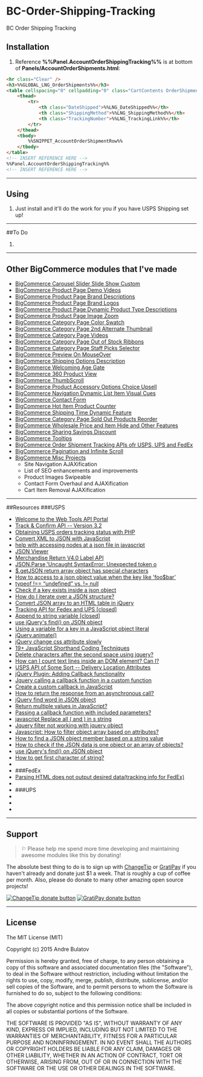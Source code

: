 # BC-Order-Shipping-Tracking
BC Order Shipping Tracking


## Installation

1. Reference **%%Panel.AccountOrderShippingTracking%%** is at bottom of **Panels/AccountOrderShipments.html**:
```HTML
<hr class="Clear" />
<h3>%%GLOBAL_LNG_OrderShipments%%</h3>
<table cellspacing="0" cellpadding="0" class="CartContents OrderShipments">
    <thead>
        <tr>
            <th class="DateShipped">%%LNG_DateShipped%%</th>
            <th class="ShippingMethod">%%LNG_ShippingMethod%%</th>
            <th class="TrackingNumber">%%LNG_TrackingLink%%</th>
        </tr>
    </thead>
    <tbody>
        %%SNIPPET_AccountOrderShipmentRow%%
    </tbody>
</table>
<!-- INSERT REFERENCE HERE -->
%%Panel.AccountOrderShippingTracking%%
​<!-- INSERT REFERENCE HERE -->
```


------------------------------------------------------------------------------------


## Using

1. Just install and it'll do the work for you if you have USPS Shipping set up!  


------------------------------------------------------------------------------------


##To Do

1. 




------------------------------------------------------------------------------------


## Other BigCommerce modules that I've made

* [BigCommerce Carousel Slider Slide Show Custom](https://github.com/iamandrebulatov/BC-Carousel-Slider-Slide-Show-Custom)
* [BigCommerce Product Page Demo Videos](https://github.com/iamandrebulatov/BigCommerce-Product-Page-Demo-Videos)
* [BigCommerce Product Page Brand Descriptions](https://github.com/iamandrebulatov/BigCommerce-Product-Page-Brand-Descriptions)
* [BigCommerce Product Page Brand Logos](https://github.com/iamandrebulatov/BigCommerce-Product-Page-Brand-Logos)
* [BigCommerce Product Page Dynamic Product Type Descriptions](https://github.com/iamandrebulatov/BC-Product-Page-Dynamic-Product-Type-Descriptions)
* [BigCommerce Product Page Image Zoom](https://github.com/iamandrebulatov/BC-Product-Page-Image-Zoom)
* [BigCommerce Category Page Color Swatch](https://github.com/iamandrebulatov/BigCommerce-Color-Swatch-On-Category)
* [BigCommerce Category Page 2nd Alternate Thumbnail](https://github.com/iamandrebulatov/BigCommerce-Category-Pages-2nd-Alternate-Thumbnail)
* [BigCommerce Category Page Videos](https://github.com/iamandrebulatov/BigCommerce-Category-Page-Demo-Videos)
* [BigCommerce Category Page Out of Stock Ribbons](https://github.com/iamandrebulatov/BigCommerce-Out-of-Stock-Category-Items)
* [BigCommerce Category Page Staff Picks Selector](https://github.com/iamandrebulatov/BC-Staff-Picks-Selector)
* [BigCommerce Preview On MouseOver](https://github.com/iamandrebulatov/BC-Preview-On-MouseOver)
* [BigCommerce Shipping Options Description](https://github.com/iamandrebulatov/BC-Shipping-Options-Descriptions)
* [BigCommerce Welcoming Age Gate](https://github.com/iamandrebulatov/BC-Welcoming-Age-Gate)
* [BigCommerce 360 Product View](https://github.com/iamandrebulatov/BC-360-Product-View)
* [BigCommerce ThumbScroll](https://github.com/iamandrebulatov/BC-ThumbScroll)
* [BigCommerce Product Accessory Options Choice Upsell](https://github.com/iamandrebulatov/BC-Product-Accessory-Options-Choice-Upsell)
* [BigCommerce Navigation Dynamic List Item Visual Cues](https://github.com/iamandrebulatov/BC-Nav-Dynamic-List-Item-Visual-Cues)
* [BigCommerce Contact Form](https://github.com/iamandrebulatov/BC-Contact-Form)
* [BigCommerce Hot Item Product Counter](https://github.com/iamandrebulatov/BC-Hot-Item-Product-Counter)
* [BigCommerce Shipping Time Dynamic Feature](https://github.com/iamandrebulatov/BC-Product-Shipping-Time-Dynamic)
* [BigCommerce Category Page Sold Out Products Reorder](https://github.com/iamandrebulatov/BC-Category-Push-Sold-Out-Products-to-Bottom)
* [BigCommerce Wholesale Price and Item Hide and Other Features](https://github.com/iamandrebulatov/BC-Wholesale-Price-and-Item-Hide)
* [BigCommerce Sharing Savings Discount](https://github.com/iamandrebulatov/BC-Sharing-Savings-Discount)
* [BigCommerce Tooltips](https://github.com/iamandrebulatov/BC-Tooltips)
* [BigCommerce Order Shipment Tracking APIs ofr USPS, UPS and FedEx](https://github.com/iamandrebulatov/BC-Order-Shipping-Tracking)
* [BigCommerce Pagination and Infinite Scroll](https://github.com/iamandrebulatov/BC-Category-Pagination)
* [BigCommerce Misc Projects](https://github.com/iamandrebulatov/BigCommerce-Projects) 
  * Site Navigation AJAXification
  * List of SEO enhancements and improvements
  * Product Images Swipeable
  * Contact Form Overhaul and AJAXification
  * Cart Item Removal AJAXification



------------------------------------------------------------------------------------


##Resources
###USPS
- [Welcome to the Web Tools API Portal](https://www.usps.com/business/web-tools-apis/welcome.htm#GeneralWebToolsFAQs)
- [Track & Confirm API -- Version 3.2](https://www.usps.com/business/web-tools-apis/track-and-confirm-api.htm#_Toc422927542)
- [Obtaining USPS orders tracking status with PHP](http://stackoverflow.com/questions/21463532/obtaining-usps-orders-tracking-status-with-php)
- [Convert XML to JSON with JavaScript](http://davidwalsh.name/convert-xml-json)
- [help with accessing nodes at a json file in javascript](http://stackoverflow.com/questions/6967170/help-with-accessing-nodes-at-a-json-file-in-javascript)
- [JSON Viewer](http://jsonviewer.stack.hu/)
- [Merchandise Return V4.0 Label API](https://www.usps.com/business/web-tools-apis/merchandise-return-service-label-api.htm)
- [JSON.Parse,'Uncaught SyntaxError: Unexpected token o](http://stackoverflow.com/questions/19239217/json-parse-uncaught-syntaxerror-unexpected-token-o)
- [$.getJSON return array object has special characters](https://forum.jquery.com/topic/getjson-return-array-object-has-special-characters)
- [How to access to a json object value when the key like 'foo$bar'](http://stackoverflow.com/questions/7609238/how-to-access-to-a-json-object-value-when-the-key-like-foobar)
- [typeof !== “undefined” vs. != null](http://stackoverflow.com/questions/2703102/typeof-undefined-vs-null)
- [Check if a key exists inside a json object](http://stackoverflow.com/questions/20804163/check-if-a-key-exists-inside-a-json-object)
- [How do I iterate over a JSON structure?](http://stackoverflow.com/questions/1078118/how-do-i-iterate-over-a-json-structure)
- [Convert JSON array to an HTML table in jQuery](http://stackoverflow.com/questions/1051061/convert-json-array-to-an-html-table-in-jquery)
- [Tracking API for Fedex and UPS [closed]](http://stackoverflow.com/questions/5879953/tracking-api-for-fedex-and-ups)
- [Append to string variable [closed]](http://stackoverflow.com/questions/1288095/append-to-string-variable)
- [use jQuery's find() on JSON object](http://stackoverflow.com/questions/4992383/use-jquerys-find-on-json-object)
- [Using a variable for a key in a JavaScript object literal](http://stackoverflow.com/questions/2274242/using-a-variable-for-a-key-in-a-javascript-object-literal)
- [jQuery.animate()](http://api.jquery.com/animate/)
- [jQuery change css attribute slowly](http://stackoverflow.com/questions/6950988/jquery-change-css-attribute-slowly)
- [19+ JavaScript Shorthand Coding Techniques](http://www.sitepoint.com/shorthand-javascript-techniques/)
- [Delete characters after the second space using jquery?](http://stackoverflow.com/questions/6439035/delete-characters-after-the-second-space-using-jquery)
- [How can I count text lines inside an DOM element? Can I?](http://stackoverflow.com/questions/783899/how-can-i-count-text-lines-inside-an-dom-element-can-i)
- [USPS API of Some Sort -- Delivery Location Attributes](https://ribbs.usps.gov/mtac/documents/tech_guides/2014/presentations/may2014/VisibilityServicePerfFGPackageServices.pdf)
- [jQuery Plugin: Adding Callback functionality](http://stackoverflow.com/questions/2534436/jquery-plugin-adding-callback-functionality)
- [Jquery calling a callback function in a custom function](http://stackoverflow.com/questions/7866787/jquery-calling-a-callback-function-in-a-custom-function)
- [Create a custom callback in JavaScript](http://stackoverflow.com/questions/2190850/create-a-custom-callback-in-javascript)
- [How to return the response from an asynchronous call?](http://stackoverflow.com/questions/14220321/how-to-return-the-response-from-an-asynchronous-call)
- [jQuery find word in JSON object](http://stackoverflow.com/questions/7018990/jquery-find-word-in-json-object)
- [Return multiple values in JavaScript?](http://stackoverflow.com/questions/2917175/return-multiple-values-in-javascript)
- [Passing a callback function with included parameters?](http://stackoverflow.com/questions/14200021/passing-a-callback-function-with-included-parameters)
- [javascript Replace all ( and ) in s string](http://stackoverflow.com/questions/9115392/javascript-replace-all-and-in-s-string)
- [Jquery filter not working with jquery object](http://stackoverflow.com/questions/17413742/jquery-filter-not-working-with-jquery-object)
- [Javascript: How to filter object array based on attributes?](http://stackoverflow.com/questions/2722159/javascript-how-to-filter-object-array-based-on-attributes)
- [How to find a JSON object member based on a string value](http://stackoverflow.com/questions/12029749/how-to-find-a-json-object-member-based-on-a-string-value)
- [How to check if the JSON data is one object or an array of objects?](http://stackoverflow.com/questions/5909189/how-to-check-if-the-json-data-is-one-object-or-an-array-of-objects)
- [use jQuery's find() on JSON object](http://stackoverflow.com/questions/4992383/use-jquerys-find-on-json-object)
- [How to get first character of string?](http://stackoverflow.com/questions/3427132/how-to-get-first-character-of-string)
- []()
- []()
###FedEx
- [Parsing HTML does not output desired data(tracking info for FedEx)](http://stackoverflow.com/questions/18817185/parsing-html-does-not-output-desired-datatracking-info-for-fedex)
- []()
- []()
###UPS
- []()
- []()
- []()


------------------------------------------------------------------------------------


## Support

> ⚐ Please help me spend more time developing and maintaining awesome modules like this by donating!

The absolute best thing to do is to sign up with [ChangeTip](//changetip.com) or [GratiPay](//gratipay.com) if you haven't already and donate just $1 a week. That is roughly a cup of coffee per month. Also, please do donate to many other amazing open source projects!

[![ChangeTip donate button](http://andrebulatov.com/wp-content/uploads/tipme_button.png)](//www.changetip.com/tipme/andre.bulatov/ "Donate once-off to this project using ChangeTip")
[![GratiPay donate button](http://andrebulatov.com/wp-content/uploads/gratipay-button.png)](//www.gratipay.com/andrebulatov/ "Donate once-off to this project using GratiPay")


------------------------------------------------------------------------------------


## License

The MIT License (MIT)

Copyright (c) 2015 Andre Bulatov

Permission is hereby granted, free of charge, to any person obtaining a copy
of this software and associated documentation files (the "Software"), to deal
in the Software without restriction, including without limitation the rights
to use, copy, modify, merge, publish, distribute, sublicense, and/or sell
copies of the Software, and to permit persons to whom the Software is
furnished to do so, subject to the following conditions:

The above copyright notice and this permission notice shall be included in
all copies or substantial portions of the Software.

THE SOFTWARE IS PROVIDED "AS IS", WITHOUT WARRANTY OF ANY KIND, EXPRESS OR
IMPLIED, INCLUDING BUT NOT LIMITED TO THE WARRANTIES OF MERCHANTABILITY,
FITNESS FOR A PARTICULAR PURPOSE AND NONINFRINGEMENT. IN NO EVENT SHALL THE
AUTHORS OR COPYRIGHT HOLDERS BE LIABLE FOR ANY CLAIM, DAMAGES OR OTHER
LIABILITY, WHETHER IN AN ACTION OF CONTRACT, TORT OR OTHERWISE, ARISING FROM,
OUT OF OR IN CONNECTION WITH THE SOFTWARE OR THE USE OR OTHER DEALINGS IN
THE SOFTWARE.
